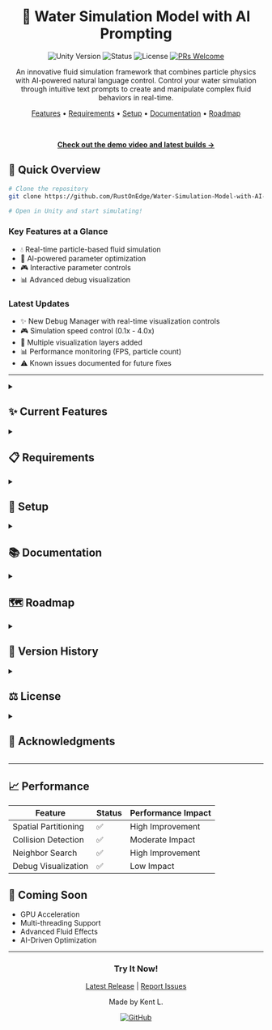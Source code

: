 <div align="center">

# 🌊 Water Simulation Model with AI Prompting

</div>

<div align="center">

![Unity Version](https://img.shields.io/badge/Unity-2022.3%2B-blue.svg)
![Status](https://img.shields.io/badge/status-v0.3.2-success.svg)
![License](https://img.shields.io/badge/license-MIT-green.svg)
[![PRs Welcome](https://img.shields.io/badge/PRs-welcome-brightgreen.svg)](http://makeapullrequest.com)

An innovative fluid simulation framework that combines particle physics with AI-powered natural language control. Control your water simulation through intuitive text prompts to create and manipulate complex fluid behaviors in real-time.

[Features](#features) • [Requirements](#requirements) • [Setup](#setup) • [Documentation](#documentation) • [Roadmap](#roadmap)

<br>

**[Check out the demo video and latest builds →](https://github.com/RustOnEdge/Water-Simulation-Model-with-AI-Prompting/releases)**

</div>

## 🎯 Quick Overview

```bash
# Clone the repository
git clone https://github.com/RustOnEdge/Water-Simulation-Model-with-AI-Prompting.git

# Open in Unity and start simulating!
```

### Key Features at a Glance
- 💧 Real-time particle-based fluid simulation
- 🤖 AI-powered parameter optimization
- 🎮 Interactive parameter controls
- 📊 Advanced debug visualization

### Latest Updates
- ✨ New Debug Manager with real-time visualization controls
- 🎮 Simulation speed control (0.1x - 4.0x)
- 🎨 Multiple visualization layers added
- 📊 Performance monitoring (FPS, particle count)
- ⚠️ Known issues documented for future fixes

---

<details>
<summary><h2 id="features">✨ Current Features</h2></summary>

🎯 **Core Mechanics**
- [x] Particle-based fluid simulation
- [x] Spatial partitioning for efficient neighbor search
- [x] Particle-particle collision handling
- [x] Container boundaries with continuous collision detection
- [x] Debug visualization tools
- [x] Adjustable simulation parameters
- [x] Enhanced particle stability
- [x] Optimized neighbor search

🤖 **AI Integration**
- [ ] AI-powered parameter optimization
- [ ] Natural language processing for simulation control
- [ ] Real-time feedback and adjustments
- [ ] Adaptive learning for improved simulation quality

🎨 **User Interface**
- [x] Interactive parameter controls
- [x] Real-time visualization
- [x] Debug tools and statistics
- [x] Performance monitoring
</details>

<details>
<summary><h2 id="requirements">📋 Requirements</h2></summary>

### Software
- Unity 2022.3 or higher
- C# development environment

### Knowledge Base
- 🔬 Particle physics
- 💧 Fluid dynamics
- 🎯 Spatial partitioning
- 🤖 Unity development
</details>

<details>
<summary><h2 id="setup">🚀 Setup</h2></summary>

1. Clone this repository
```bash
git clone https://github.com/RustOnEdge/Water-Simulation-Model-with-AI-Prompting.git
```
2. Open the project in Unity
3. Open the main scene in `Assets/Scenes`
4. Press Play to start the simulation
</details>

<details>
<summary><h2 id="documentation">📚 Documentation</h2></summary>

### Components

<details>
<summary><b>Container</b></summary>

- Adjustable width and length
- Boundary collision detection and response
- Visual debugging with Gizmos
- Rotation support
- Local space transformation
</details>

<details>
<summary><b>Particle</b></summary>

- Physics properties (mass, radius, velocity)
- Force accumulation
- Semi-implicit Euler integration
- Density and pressure calculations
- Collision response
</details>

<details>
<summary><b>Simulation</b></summary>

- Particle spawning and lifecycle management
- Spatial partitioning for efficient neighbor search
- Discrete collision detection
- SPH fluid dynamics
- Debug visualization options
</details>

### Parameters

<details>
<summary><b>Core Parameters</b></summary>

| Parameter | Description | Current Value |
|-----------|-------------|---------------|
| Particle Radius | Radius of each particle | 0.12 |
| Particle Mass | Mass of each particle | 1.0 |
| Rest Density | Target density for the fluid | 1000 |
| Gas Constant | Pressure calculation constant | 1000 |
| Viscosity | Fluid viscosity coefficient | 0.01 |
| Kernel Radius | Smoothing kernel radius | 0.3 |
</details>

<details>
<summary><b>Advanced Parameters</b></summary>

| Parameter | Description | Current Value |
|-----------|-------------|---------------|
| Damping | Velocity damping coefficient | 0.995 |
| Bounce Coefficient | Collision response factor | 0.3 |
| Position Smoothing | Position correction factor | 0.5 |
| Spawn Rate | Particles spawned per second | 100 |
| Max Particles | Maximum particle count | 500 |
| Spawn Radius | Particle spawn area radius | 1.0 |
</details>
</details>

<details>
<summary><h2 id="roadmap">🗺️ Roadmap</h2></summary>

### 2D Implementation
- [x] Basic particle system
- [x] Spatial partitioning
- [x] Continuous collision detection
- [x] Container boundaries
- [x] Debug visualization
- [x] Particle stability improvements
- [ ] Pressure forces
- [ ] Surface tension
- [ ] Temperature effects
- [ ] Wave generation
- [ ] Multiple fluid types
- [ ] Viscosity simulation

### 3D Implementation 🌟
- [ ] 3D particle system
- [ ] Volumetric fluid rendering
- [ ] 3D container physics
- [ ] Buoyancy forces
- [ ] Fluid-solid interaction
- [ ] Splash and spray effects
- [ ] Dynamic mesh generation

### Optimizations ⚡
- [x] Spatial partitioning (O(n) neighbor search)
- [x] Efficient collision detection
- [x] Particle stability improvements
- [ ] GPU acceleration
- [ ] Multi-threading
- [ ] Dynamic particle resolution
- [ ] Adaptive time-stepping
- [ ] Memory pooling
- [ ] LOD system for particles

### AI Integration (Llama 3) 🤖
- [ ] Intelligent particle behavior
- [ ] Dynamic parameter optimization
- [ ] Real-time fluid property prediction
- [ ] Adaptive simulation settings
- [ ] Smart boundary handling
- [ ] Pattern recognition in fluid dynamics
- [ ] ML-based performance optimization

### Additional Features 🎨
- [ ] Real-time fluid analysis
- [ ] VFX integration
- [ ] Interactive fluid manipulation
- [ ] Physics-based sound generation
- [ ] Fluid-environment interaction
- [ ] Custom shader effects
- [ ] Advanced visualization tools
</details>

<details>
<summary><h2 id="version-history">📝 Version History</h2></summary>

Latest Release - v0.3.2 (15/04/2025)
- Added comprehensive Debug Manager implementation
- Introduced simulation speed control with 2.0x default
- Enhanced visualization system with multiple debug layers
- Added performance monitoring features
- Known issues documented for future improvements

Previous Releases
- v0.3.1 - SPH parameter optimization and visualization update
- v0.3.0 - Added collision detection and stability improvements
- v0.2.0 - Implemented spatial partitioning and enhanced container system
- v0.1.0 - Initial release with basic particle simulation

See [Version_History.md](Version_History.md) for the complete version history.
</details>

<details>
<summary><h2 id="license">⚖️ License</h2></summary>

```text
MIT License

Copyright © 2025 Kent L.

Permission is hereby granted, free of charge, to any person obtaining a copy of this software and 
associated documentation files (the "Software"), to deal in the Software without restriction, 
including without limitation the rights to use, copy, modify, merge, publish, distribute, 
sublicense, and/or sell copies of the Software, and to permit persons to whom the Software is 
furnished to do so, subject to the following conditions:

The above copyright notice and this permission notice shall be included in all copies or 
substantial portions of the Software.

THE SOFTWARE IS PROVIDED "AS IS", WITHOUT WARRANTY OF ANY KIND, EXPRESS OR IMPLIED, INCLUDING BUT
NOT LIMITED TO THE WARRANTIES OF MERCHANTABILITY, FITNESS FOR A PARTICULAR PURPOSE AND 
NONINFRINGEMENT. IN NO EVENT SHALL THE AUTHORS OR COPYRIGHT HOLDERS BE LIABLE FOR ANY CLAIM,
DAMAGES OR OTHER LIABILITY, WHETHER IN AN ACTION OF CONTRACT, TORT OR OTHERWISE, ARISING FROM,
OUT OF OR IN CONNECTION WITH THE SOFTWARE OR THE USE OR OTHER DEALINGS IN THE SOFTWARE.
```

</details>

<details>
<summary><h2 id="acknowledgments">👏 Acknowledgments</h2></summary>

### 💫 Core Inspirations
- Particle physics simulation techniques
- Fluid dynamics research papers
- SPH algorithm based on Müller et al. (2003)

### 🛠️ Tools & Technologies
- Unity Game Engine
- Visual Studio Code
- GitHub for version control

### 🤝 Community
- SPH research community
- Unity Forums contributors
- Open source developers

### 🎨 Visual Design
- Scientific computing visualizations
- Natural water phenomena
- Debug visualization tools

</details>

---

## 📈 Performance

| Feature | Status | Performance Impact |
|---------|--------|-------------------|
| Spatial Partitioning | ✅ | High Improvement |
| Collision Detection | ✅ | Moderate Impact |
| Neighbor Search | ✅ | High Improvement |
| Debug Visualization | ✅ | Low Impact |

## 🔮 Coming Soon

- GPU Acceleration
- Multi-threading Support
- Advanced Fluid Effects
- AI-Driven Optimization

---

<div align="center">

### Try It Now!

[Latest Release](https://github.com/RustOnEdge/Water-Simulation-Model-with-AI-Prompting/releases) | [Report Issues](https://github.com/RustOnEdge/Water-Simulation-Model-with-AI-Prompting/issues)

Made by Kent L.

[![GitHub](https://img.shields.io/badge/GitHub-RustOnEdge-181717?style=for-the-badge&logo=github&logoColor=white)](https://github.com/RustOnEdge)

</div>
